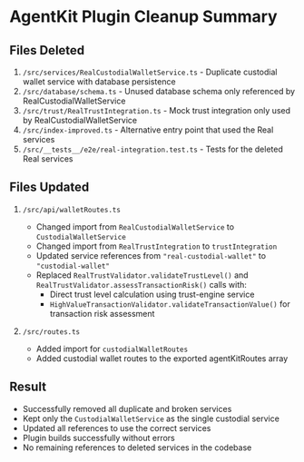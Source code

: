 # AgentKit Plugin Cleanup Summary

## Files Deleted
1. `/src/services/RealCustodialWalletService.ts` - Duplicate custodial wallet service with database persistence
2. `/src/database/schema.ts` - Unused database schema only referenced by RealCustodialWalletService
3. `/src/trust/RealTrustIntegration.ts` - Mock trust integration only used by RealCustodialWalletService
4. `/src/index-improved.ts` - Alternative entry point that used the Real services
5. `/src/__tests__/e2e/real-integration.test.ts` - Tests for the deleted Real services

## Files Updated
1. `/src/api/walletRoutes.ts`
   - Changed import from `RealCustodialWalletService` to `CustodialWalletService`
   - Changed import from `RealTrustIntegration` to `trustIntegration` 
   - Updated service references from `"real-custodial-wallet"` to `"custodial-wallet"`
   - Replaced `RealTrustValidator.validateTrustLevel()` and `RealTrustValidator.assessTransactionRisk()` calls with:
     - Direct trust level calculation using trust-engine service
     - `HighValueTransactionValidator.validateTransactionValue()` for transaction risk assessment

2. `/src/routes.ts`
   - Added import for `custodialWalletRoutes`
   - Added custodial wallet routes to the exported agentKitRoutes array

## Result
- Successfully removed all duplicate and broken services
- Kept only the `CustodialWalletService` as the single custodial service
- Updated all references to use the correct services
- Plugin builds successfully without errors
- No remaining references to deleted services in the codebase